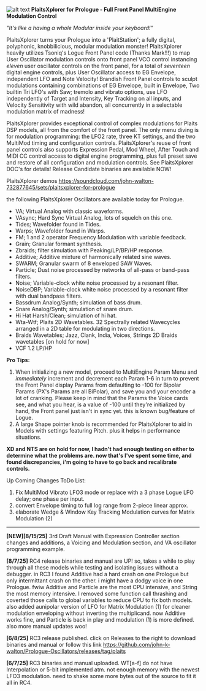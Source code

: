 ![alt text](https://github.com/john-k-walton/Prologue-Oscillators/blob/main/IMG_0974.png)
**PlaitsXplorer for Prologue - Full Front Panel MultiEngine Modulation Control**

*"It's like a having a whole Modular inside your keyboard!"*


PlaitsXplorer turns your Prologue into a 'PlaitStation'; a fully digital, polyphonic, knobbilicious, modular modulation monster! PlaitsXplorer heavily utilizes Tsoniq's Logue Front Panel code (Thanks Mark!!!) to map User Oscillator modulation controls onto front panel VCO control instancing *eleven* user oscillator controls on the front panel, for a total of *seventeen* digital engine controls, plus User Oscillator access to EG Envelope, independent LFO and Note Velocity! Brandish Front Panel controls to sculpt modulations containing combinations of EG Envelope, built in Envelope, Two builtin Tri LFO's with Saw; tremolo and vibrato options, use LFO independently of Target and Intensity, Key Tracking on all inputs, and Velocity Sensitivity with wild abandon, all concurrently in a selectable modulation matrix of madness! 

PlaitsXplorer provides exceptional control of complex modulations for Plaits DSP models, all from the comfort of the front panel. The only menu diving is for modulation programming: the LFO2 rate, three KT settings, and the two MultiMod timing and configuration controls. PlaitsXplorer's reuse of front panel controls also supports Expression Pedal, Mod Wheel, After Touch and MIDI CC control access to digital engine programming, plus full preset save and restore of all configuration and modulation controls. See PlaitsXplorer DOC's for details! Release Candidate binaries are available NOW!

PlaitsXplorer demos https://soundcloud.com/john-walton-732877645/sets/plaitsxplorer-for-prologue

the following PlaitsXplorer Oscillators are available today for Prologue.

- VA; Virtual Analog with classic waveforms.
- VAsync; Hard Sync Virtual Analog, lots of squelch on this one.
- Tides; Wavefolder found in Tides.
- Warps; Wavefolder found in Warps.
- FM; 1 and 2 operator Frequency Modulation with variable feedback.
- Grain; Granular formant synthesis.
- Zbraids; filter simulation with Peaking/LP/BP/HP response.
- Additive; Additive mixture of harmonically related sine waves.
- SWARM; Granular swarm of 8 enveloped SAW Waves.
- Particle; Dust noise processed by networks of all-pass or band-pass filters.
- Noise; Variable-clock white noise processed by a resonant filter.
- NoiseDBP; Variable-clock white noise processed by a resonant filter with dual bandpass filters.
- Bassdrum Analog/Synth; simulation of bass drum.
- Snare Analog/Synth; simulation of snare drum.
- Hi Hat Harsh/Clean; simulation of hi hat.
- Wta-Wtf; Plaits 2D Wavetables. 32 Spectrally related Wavecycles arranged in a 2D table for modulating in two directions.
- Braids Wavetables; Jazz, Clank, India, Voices, Strings 2D Braids wavetables [on hold for now]
- VCF 1.2 LP/HP

**Pro Tips:**

1. When initializing a new model, proceed to MultiEngine Param Menu and *immediately* increment and decrement each Param 1-6 in turn to prevent the Front Panel display Params from defaulting to -100 for Bipolar Params (PX's Params are all BiPolar), and save you and your encoder a lot of cranking. Please keep in mind that the Params the Voice cards see, and what you hear, is a value of -100 until they're initialized by hand, the Front panel just isn't in sync yet. this is known bug/feature of Logue.
2. A large Shape pointer knob is recommended for PlaitsXplorer to aid in Models with settings featuring Pitch. plus it helps in performance situations.


**XD and NTS are on hold for now, I hadn't had enough testing on either to determine what the problems are. now that's I've spent some time, and found discrepancies, i'm going to have to go back and recalibrate controls.**

Up Coming Changes ToDo List:
1. Fix MultiMod Vibrato LFO3 mode or replace with a 3 phase Logue LFO delay; one phase per input.
2. convert Envelope timing to full log range from 2-piece linear approx.
3. elaborate Wedge & Window Key Tracking Modulation curves for Matrix Modulation (2)

---------------
**[NEW][8/15/25]**
3rd Draft Manual with Expression Controller section changes and additions, a Voicing and Modulation section, and VA oscillator programming example.

**[8/7/25]** RC4 release binaries and manual are UP! so, takes a while to play through all these models while testing and isolating issues without a debugger. in RC3 I found Additive had a hard crash on one Prologue but only intermittant crash on the other. i might have a dodgy voice in one Prologue. fwiw Additive and Particle are the most CPU intensive, and String the most memory intensive. I removed some function call thrashing and coverted those calls to global variables to reduce CPU to fix both models. also added aunipolar version of LFO for Matrix Modulation (1) for cleaner modulation enveloping without inverting the multiplicand. now Additive works fine, and Particle is back in play and modulation (1) is more defined. also more manual updates woo!

**[6/8/25]** RC3 release published. click on Releases to the right to download binaries and manual or follow this link https://github.com/john-k-walton/Prologue-Oscillators/releases/tag/plaits

**[6/7/25]** RC3 binaries and manual uploaded. WT[a-f] do not have Interpolation or 5-bit implemented atm. not enough memory with the newest LFO3 modulation. need to shake some more bytes out of the source to fit it all in RC4.

